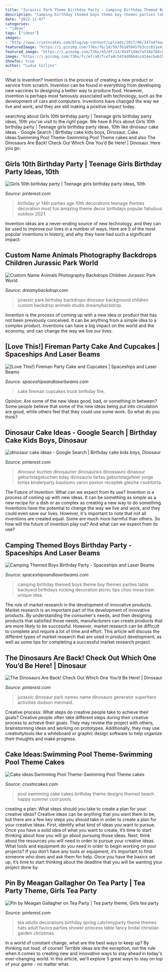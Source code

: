 ```yaml
---
title: "Jurassic Park Theme Birthday Party - Camping Birthday Themed Boys Theme Boy Themes Parties Table Backyard Birthdays Rocking Decoration Picnic Tips Choo Mesa Train Unique Idea"
description: "Camping birthday themed boys theme boy themes parties table backyard birthdays rocking decoration picnic tips choo mesa train unique idea"
date: "2022-12-07"
categories:
- "ideas"
tags: ["ideas"]
images:
- "http://www.crustncakes.com/blog/wp-content/uploads/2017/06/347a4f4aa9ffdea3371bad4fc7d2dacb-1024x768.jpg"
featuredImage: "https://i.pinimg.com/736x/fb/18/59/fb185945fb3ccc811e435245e308d3c7--teen-birthday-parties-birthday-pins.jpg"
featured_image: "https://i.pinimg.com/736x/45/df/14/45df149e7af34e704c8071b5bfd0218d.jpg"
image: "https://i.pinimg.com/736x/fc/ef/a0/fcefa0c54f4d06bdcc414ecbab291b49--tea-party-ideas-for-adults-high-tea-hats.jpg"
ShowToc: true
author: "Ludie Collins"
---
```



What is invention?
Invention is the process of creating a new product or service from scratch. Invention can be found in everything from developing new vaccines to designing a better way to produce food. However, invention is perhaps most famously associated with technology, such as the development of cars and computers. Inventions have changed the way we live and work, and they are still making a positive impact today.

	

		
searching about Girls 10th birthday party | Teenage girls birthday party ideas, 10th you've visit to the right page. We have 8 Pics about Girls 10th birthday party | Teenage girls birthday party ideas, 10th like dinosaur cake ideas - Google Search | Birthday cake kids boys, Dinosaur, Cake ideas:Swimming Pool Theme-Swimming Pool Theme cakes and also The Dinosaurs Are Back! Check Out Which One You’d Be Here! | Dinosaur. Here you go:
		
    
## Girls 10th Birthday Party | Teenage Girls Birthday Party Ideas, 10th

<img loading=lazy src="https://i.pinimg.com/736x/fb/18/59/fb185945fb3ccc811e435245e308d3c7--teen-birthday-parties-birthday-pins.jpg" onerror="this.onerror=null;this.src='https://tse3.mm.bing.net/th?id=OIP.fQjv5iU6Me2D5HGi5P-0IAHaJ3&amp;pid=15.1';" alt="Girls 10th birthday party | Teenage girls birthday party ideas, 10th">

_Source: pinterest.com_

>birthday yr 14th parties age 10th decorations teenage themes decoration most fun amazing theme decor birthdays popular fabulous outdoor 2021. 

	

Invention ideas are a never-ending source of new technology, and they can be used to improve our lives in a number of ways. Here are 5 of the most popular inventions in history, and why they have had such a significant impact:

    
## Custom Name Animals Photography Backdrops Children Jurassic Park World

<img loading=lazy src="http://cdn.shopify.com/s/files/1/0066/4417/0817/products/NeoBack-Vinyl-Photography-Backdrops-Custom-Jurassic-Park-World-Dinosaur-Birthday-Background-Party-Backdrops-Photo-Studio_1024x.jpg?v=1576221007" onerror="this.onerror=null;this.src='https://tse3.mm.bing.net/th?id=OIP.LXOU2gHjQrA4IlKyvtrvIgHaHa&amp;pid=15.1';" alt="Custom Name Animals Photography Backdrops Children Jurassic Park World">

_Source: dreamybackdrop.com_

>jurassic park birthday backdrops dinosaur background children custom backdrop animals studio dreamybackdrop. 

	

Invention is the process of coming up with a new idea or product that has not been previously conceived. It can be anything from a simple idea to a complex product. Inventions can have a big impact on the world and the economy, and can change the way we live our lives.

    
## [Love This!] Fireman Party Cake And Cupcakes | Spaceships And Laser Beams

<img loading=lazy src="http://spaceshipsandlaserbeams.com/wp-content/uploads/2015/09/fireman_fire_truck_birthday_cake.jpg" onerror="this.onerror=null;this.src='https://tse1.mm.bing.net/th?id=OIP.2fGvo174fD_37H9vGd6UdgHaLJ&amp;pid=15.1';" alt="[Love This!] Fireman Party Cake and Cupcakes | Spaceships and Laser Beams">

_Source: spaceshipsandlaserbeams.com_

>cake fireman cupcakes truck birthday fire. 

	

Opinion: Are some of the new ideas good, bad, or something in between?
Some people believe that some of the new ideas being put into circulation are good, while others feel that they could use some work. So what do you think?

    
## Dinosaur Cake Ideas - Google Search | Birthday Cake Kids Boys, Dinosaur

<img loading=lazy src="https://i.pinimg.com/736x/45/df/14/45df149e7af34e704c8071b5bfd0218d.jpg" onerror="this.onerror=null;this.src='https://tse1.mm.bing.net/th?id=OIP.P3SG0Nlg7NtYofFgYLSsEgHaJ3&amp;pid=15.1';" alt="dinosaur cake ideas - Google Search | Birthday cake kids boys, Dinosaur">

_Source: pinterest.com_

>dinosaur kuchen dinosaurier dinosaurios dinossauro dinasour geburtstagskuchen bday dinosaurio tartas geburtstagsfeier junge tortas kinderparty bautismo varon paxton receptek gleiche csokitorta. 

	

The Future of Invention: What can we expect from its use?
Invention is a process of coming up with new ideas. It can be something as simple as a new recipe for a dish or as complex as creating a new way to do something. Inventions have the potential to change the way we live and work, and they could even save our lives. However, it's important to note that not all inventions are created equal. Some are much more harmful than others. So how will the future of invention play out? And what can we expect from its use?

    
## Camping Themed Boys Birthday Party - Spaceships And Laser Beams

<img loading=lazy src="https://spaceshipsandlaserbeams.com/wp-content/uploads/2015/09/boys-camping-birthday-party-ideas.jpg" onerror="this.onerror=null;this.src='https://tse3.mm.bing.net/th?id=OIP.Qq2F6qvjH9I0BK9pbr1V4QHaKl&amp;pid=15.1';" alt="Camping Themed Boys Birthday Party - Spaceships and Laser Beams">

_Source: spaceshipsandlaserbeams.com_

>camping birthday themed boys theme boy themes parties table backyard birthdays rocking decoration picnic tips choo mesa train unique idea. 

	

The role of market research in the development of innovative products.
Market research is an important part of the development of innovative products. By understanding the consumer's needs, and then designing products that satisfied those needs, manufacturers can create products that are more likely to be successful. However, market research can be difficult to complete and require a lot of time and effort. This article will discuss the different types of market research that are used in product development, as well as some tips for completing a successful market research project.

    
## The Dinosaurs Are Back! Check Out Which One You’d Be Here! | Dinosaur

<img loading=lazy src="https://i.pinimg.com/736x/22/1f/41/221f41689443668cbab30595ebf762b7--jurassic-park-world-the-dinosaurs.jpg" onerror="this.onerror=null;this.src='https://tse4.mm.bing.net/th?id=OIP.LiWbrIN4DWBNMWnaARbVcQHaDt&amp;pid=15.1';" alt="The Dinosaurs Are Back! Check Out Which One You’d Be Here! | Dinosaur">

_Source: pinterest.com_

>jurassic dinosaur park names name dinosaurs generator superhero activities dodson mermaid. 

	

Creative process: What steps do creative people take to achieve their goals?
Creative people often take different steps during their creative process to achieve their goals. They may review the project with others, brainstorming ideas and working on prototypes. Additionally, they may use creativitytools like a whiteboard or graphic design software to help organize their thoughts and make progress.

    
## Cake Ideas:Swimming Pool Theme-Swimming Pool Theme Cakes

<img loading=lazy src="http://www.crustncakes.com/blog/wp-content/uploads/2017/06/347a4f4aa9ffdea3371bad4fc7d2dacb-1024x768.jpg" onerror="this.onerror=null;this.src='https://tse3.mm.bing.net/th?id=OIP.fZxas85Mjb0QZ1u-D5t1FQHaFj&amp;pid=15.1';" alt="Cake ideas:Swimming Pool Theme-Swimming Pool Theme cakes">

_Source: crustncakes.com_

>pool swimming cake cakes birthday theme designs themed beach happy summer cool pools. 

	

creating a plan: What steps should you take to create a plan for your creative ideas?
Creative ideas can be anything that you want them to be, but there are a few key steps you should take in order to create a plan for your creative ideas. First, identify what kind of ideas you want to pursue. Once you have a solid idea of what you want to create, it’s time to start thinking about how you will go about pursuing those ideas. 
Next, think about the resources you will need in order to pursue your creative ideas. What tools and equipment do you need in order to begin working on your projects? If you don’t have any tools or equipment, it’s important to find someone who does and ask them for help. Once you have the basics set up, it’s time to start thinking about the deadline that you will be wanting your project done by.

    
## Pin By Meagan Gallagher On Tea Party | Tea Party Theme, Girls Tea Party

<img loading=lazy src="https://i.pinimg.com/736x/fc/ef/a0/fcefa0c54f4d06bdcc414ecbab291b49--tea-party-ideas-for-adults-high-tea-hats.jpg" onerror="this.onerror=null;this.src='https://tse1.mm.bing.net/th?id=OIP.8U1DdlRRG6iT36QI3DOYaQHaJ4&amp;pid=15.1';" alt="Pin by Meagan Gallagher on Tea Party | Tea party theme, Girls tea party">

_Source: pinterest.com_

>tea adults decorations birthday spring catchmyparty theme themes hats adult favors parties shower princess table fancy bridal christian garden christmas. 

	

In a world of constant change, what are the best ways to keep up? By thinking out loud, of course! Terrible ideas are the exception, not the rule when it comes to creating new and innovative ways to stay ahead in today's ever-changing world. In this article, we'll explore 5 great ways to stay on top of your game - no matter what.

